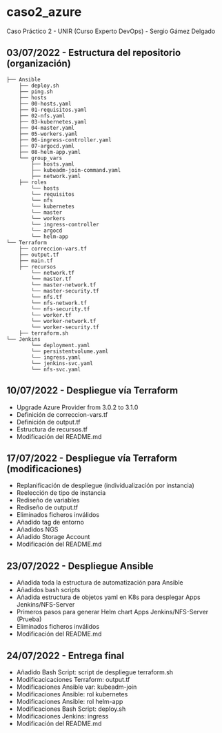 # caso2_azure
Caso Práctico 2 - UNIR (Curso Experto DevOps) - Sergio Gámez Delgado

## 03/07/2022 - Estructura del repositorio (organización)

```
├── Ansible
    ├── deploy.sh
    ├── ping.sh
    ├── hosts
    ├── 00-hosts.yaml
    ├── 01-requisitos.yaml
    ├── 02-nfs.yaml
    ├── 03-kubernetes.yaml
    ├── 04-master.yaml
    ├── 05-workers.yaml
    ├── 06-ingress-controller.yaml
    ├── 07-argocd.yaml
    ├── 08-helm-app.yaml
    └── group_vars
        ├── hosts.yaml
        ├── kubeadm-join-command.yaml
        ├── network.yaml
    ├── roles
        └── hosts
        └── requisitos
        └── nfs
        └── kubernetes
        └── master
        └── workers
        └── ingress-controller
        └── argocd
        └── helm-app
└── Terraform
    ├── correccion-vars.tf
    ├── output.tf
    ├── main.tf
    ├── recursos
        └── network.tf
        └── master.tf
        └── master-network.tf
        └── master-security.tf
        └── nfs.tf
        └── nfs-network.tf
        └── nfs-security.tf
        └── worker.tf
        └── worker-network.tf
        └── worker-security.tf
    ├── terraform.sh
└── Jenkins
        └── deployment.yaml
        └── persistentvolume.yaml
        └── ingress.yaml
        └── jenkins-svc.yaml
        └── nfs-svc.yaml
```

## 10/07/2022 - Despliegue vía Terraform

- Upgrade Azure Provider from 3.0.2 to 3.1.0
- Definición de correccion-vars.tf
- Definición de output.tf
- Estructura de recursos.tf
- Modificación del README.md

## 17/07/2022 - Despliegue vía Terraform (modificaciones)

- Replanificación de despliegue (individualización por instancia)
- Reelección de tipo de instancia
- Rediseño de variables
- Rediseño de output.tf
- Eliminados ficheros inválidos
- Añadido tag de entorno
- Añadidos NGS
- Añadido Storage Account
- Modificación del README.md

## 23/07/2022 - Despliegue Ansible

- Añadida toda la estructura de automatización para Ansible
- Añadidos bash scripts
- Añadida estructura de objetos yaml en K8s para desplegar Apps Jenkins/NFS-Server
- Primeros pasos para generar Helm chart Apps Jenkins/NFS-Server (Prueba)
- Eliminados ficheros inválidos
- Modificación del README.md

## 24/07/2022 - Entrega final

- Añadido Bash Script: script de despliegue terraform.sh
- Modificacicaciones Terraform: output.tf
- Modificaciones Ansible var: kubeadm-join
- Modificaciones Ansible: rol kubernetes
- Modificaciones Ansible: rol helm-app
- Modificaciones Bash Script: deploy.sh
- Modificaciones Jenkins: ingress
- Modificación del README.md
